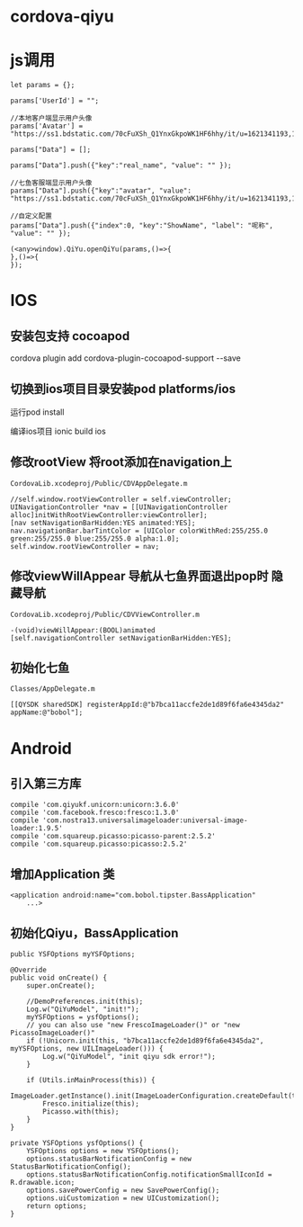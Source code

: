 # cordova-qiyu


# js调用

    let params = {}; 

    params['UserId'] = "";

    //本地客户端显示用户头像
    params['Avatar'] = "https://ss1.bdstatic.com/70cFuXSh_Q1YnxGkpoWK1HF6hhy/it/u=1621341193,1402394044&fm=23&gp=0.jpg";

    params["Data"] = [];

    params["Data"].push({"key":"real_name", "value": "" });

    //七鱼客服端显示用户头像
    params["Data"].push({"key":"avatar", "value": "https://ss1.bdstatic.com/70cFuXSh_Q1YnxGkpoWK1HF6hhy/it/u=1621341193,1402394044&fm=23&gp=0.jpg"});

    //自定义配置
    params["Data"].push({"index":0, "key":"ShowName", "label": "呢称", "value": "" });
            
    (<any>window).QiYu.openQiYu(params,()=>{
    },()=>{
    });

# IOS 

## 安装包支持 cocoapod

cordova plugin add cordova-plugin-cocoapod-support --save

## 切换到ios项目目录安装pod platforms/ios
运行pod install

编译ios项目
ionic build ios

## 修改rootView 将root添加在navigation上

    CordovaLib.xcodeproj/Public/CDVAppDelegate.m

    //self.window.rootViewController = self.viewController;
    UINavigationController *nav = [[UINavigationController alloc]initWithRootViewController:viewController];
    [nav setNavigationBarHidden:YES animated:YES];
    nav.navigationBar.barTintColor = [UIColor colorWithRed:255/255.0 green:255/255.0 blue:255/255.0 alpha:1.0];
    self.window.rootViewController = nav;

## 修改viewWillAppear 导航从七鱼界面退出pop时 隐藏导航

    CordovaLib.xcodeproj/Public/CDVViewController.m

    -(void)viewWillAppear:(BOOL)animated
    [self.navigationController setNavigationBarHidden:YES];

## 初始化七鱼

    Classes/AppDelegate.m

    [[QYSDK sharedSDK] registerAppId:@"b7bca11accfe2de1d89f6fa6e4345da2" appName:@"bobol"];

# Android

## 引入第三方库

    compile 'com.qiyukf.unicorn:unicorn:3.6.0'
    compile 'com.facebook.fresco:fresco:1.3.0'
    compile 'com.nostra13.universalimageloader:universal-image-loader:1.9.5'
    compile 'com.squareup.picasso:picasso-parent:2.5.2'
    compile 'com.squareup.picasso:picasso:2.5.2'

## 增加Application 类

    <application android:name="com.bobol.tipster.BassApplication" 
        ...>

## 初始化Qiyu，BassApplication

    public YSFOptions myYSFOptions;

    @Override
    public void onCreate() {
        super.onCreate();

        //DemoPreferences.init(this);
        Log.w("QiYuModel", "init!");
        myYSFOptions = ysfOptions();
        // you can also use "new FrescoImageLoader()" or "new PicassoImageLoader()"
        if (!Unicorn.init(this, "b7bca11accfe2de1d89f6fa6e4345da2", myYSFOptions, new UILImageLoader())) {
            Log.w("QiYuModel", "init qiyu sdk error!");
        }

        if (Utils.inMainProcess(this)) {
            ImageLoader.getInstance().init(ImageLoaderConfiguration.createDefault(this));
            Fresco.initialize(this);
            Picasso.with(this);
        }
    }

    private YSFOptions ysfOptions() {
        YSFOptions options = new YSFOptions();
        options.statusBarNotificationConfig = new StatusBarNotificationConfig();
        options.statusBarNotificationConfig.notificationSmallIconId = R.drawable.icon;
        options.savePowerConfig = new SavePowerConfig();
        options.uiCustomization = new UICustomization();
        return options;
    }


